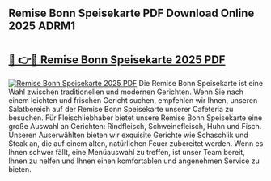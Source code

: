## Remise Bonn Speisekarte PDF Download Online 2025 ADRM1

# <h2><a href="http://gc9wm8.nevu.top/?p=Remise+Bonn+Speisekarte">🔗 👉🔴 Remise Bonn Speisekarte 2025 PDF</a></h2>

[![Remise Bonn Speisekarte 2025 PDF](https://i.imgur.com/dBaPXMq.png)](http://gc9wm8.nevu.top/?p=Remise+Bonn+Speisekarte)
Die Remise Bonn Speisekarte ist eine Wahl zwischen traditionellen und modernen Gerichten. Wenn Sie nach einem leichten und frischen Gericht suchen, empfehlen wir Ihnen, unseren Salatbereich auf der Remise Bonn Speisekarte unserer Cafeteria zu besuchen. Für Fleischliebhaber bietet unsere Remise Bonn Speisekarte eine große Auswahl an Gerichten: Rindfleisch, Schweinefleisch, Huhn und Fisch. Unseren Auserwählten bieten wir exquisite Gerichte wie Schaschlik und Steak an, die auf einem alten, natürlichen Feuer zubereitet werden. Wenn es Ihnen schwer fällt, eine Menüauswahl zu treffen, ist unser Team bereit, Ihnen zu helfen und Ihnen einen komfortablen und angenehmen Service zu bieten.

